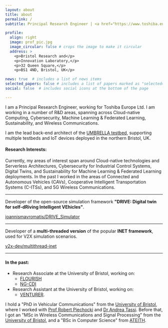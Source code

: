```yaml
---
layout: about
title: about
permalink: /
subtitle: Principal Research Engineer | <a href="https://www.toshiba.eu/pages/eu/Bristol-Research-and-Innovation-Laboratory/">Bristol Research and Innovation Laboratory</a> | <a href="https://www.toshiba.eu">Toshiba Europe Ltd.</a>

profile:
  align: right
  image: prof_pic.jpg
  image_circular: false # crops the image to make it circular
  address: >
    <p>Bristol Research and</p>
    <p>Innovation Laboratory,</p>
    <p>32 Queen Square,</p>
    <p>BS1 4ND, Bristol, UK</p>

news: true  # includes a list of news items
selected_papers: false # includes a list of papers marked as "selected={true}"
social: false  # includes social icons at the bottom of the page

---
```

I am a Principal Research Engineer, working for Toshiba Europe Ltd. I am working in a number of R&D areas, spanning across
Cloud-native Computing, Cybersecurity, Machine Learning & Federated Learning, Sustainability, and Wireless Communications.

I am the lead back-end architect of the [UMBRELLA testbed](https://www.umbrellaiot.com), supporting multiple testbeds and IoT devices deployed in the northern Bristol, UK.

#### Research Interests:
Currently, my areas of interest span around Cloud-native technologies and Serverless Architectures, Cybersecurity for Industrial Control Systems, Digital Twins, and Sustainability for Machine Learning & Federated Learning deployments. In the past I worked in the areas of Connected and Autonomous Vehicles (CAVs), Cooperative Intelligent Transportation Systems (C-ITSs), and 5G Wireless Communications. 

---
Developer of the open-source simulation framework **"DRIVE: Digital twin for self-dRiving Intelligent VEhicles"**.


<a class="github-button" href="https://github.com/ioannismavromatis/DRIVE_Simulator"
   data-icon="octicon-star" data-show-count="true"
   aria-label="Star ioannismavromatis/DRIVE_Simulator on GitHub">ioannismavromatis/DRIVE_Simulator</a>

---
Developer of a **multi-threaded version** of the popular **INET framework**, used for V2X simulation scenarios.


<a class="github-button" href="https://github.com/v2x-dev/multithread-inet"
   data-icon="octicon-star" data-show-count="true"
   aria-label="Star v2x-dev/multithread-inet on GitHub">v2x-dev/multithread-inet</a>

---
#### In the past:
* Research Associate at the University of Bristol, working on:
  * [FLOURISH](http://www.flourishmobility.com)
  * [NG-CDI](http://www.ng-cdi.org)
* Research Assistant at the University of Bristol, working on:
  * [VENTURER](https://www.venturer-cars.com).

I hold a "PhD in Vehicular Communications" from the [University of Bristol](https://www.bristol.ac.uk), where I worked with [Prof Robert Piechocki](http://www.bristol.ac.uk/engineering/people/robert-j-piechocki) and [Dr Andrea Tassi](http://andreatassi.uk). Before that, I got an "MSc in Wireless Communications and Signal Processing" from the [University of Bristol](https://www.bristol.ac.uk), and a "BSc in Computer Science" from [ATEITH](https://www.teithe.gr).
